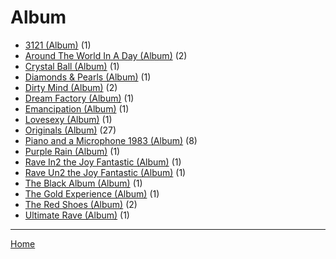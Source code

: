 # Album

  * [3121 (Album)](./album/3121/) (1)
  * [Around The World In A Day (Album)](./album/around-the-world-in-a-day/) (2)
  * [Crystal Ball (Album)](./album/crystal-ball/) (1)
  * [Diamonds & Pearls (Album)](./album/diamonds-pearls/) (1)
  * [Dirty Mind (Album)](./album/dirty-mind/) (2)
  * [Dream Factory (Album)](./album/dream-factory/) (1)
  * [Emancipation (Album)](./album/emancipation/) (1)
  * [Lovesexy (Album)](./album/lovesexy/) (1)
  * [Originals (Album)](./album/originals/) (27)
  * [Piano and a Microphone 1983 (Album)](./album/piano-and-a-microphone-1983/) (8)
  * [Purple Rain (Album)](./album/purple-rain/) (1)
  * [Rave In2 the Joy Fantastic (Album)](./album/rave-in2-the-joy-fantastic/) (1)
  * [Rave Un2 the Joy Fantastic (Album)](./album/rave-un2-the-joy-fantastic/) (1)
  * [The Black Album (Album)](./album/the-black-album/) (1)
  * [The Gold Experience (Album)](./album/the-gold-experience/) (1)
  * [The Red Shoes (Album)](./album/the-red-shoes/) (2)
  * [Ultimate Rave (Album)](./album/ultimate-rave/) (1)

----

[Home](../)

